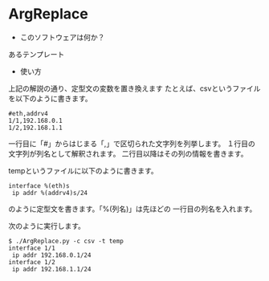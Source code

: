 ArgReplace
==========

- このソフトウェアは何か？

あるテンプレート

- 使い方

上記の解説の通り、定型文の変数を置き換えます
たとえば、csvというファイルを以下のように書きます。

```text
#eth,addrv4
1/1,192.168.0.1
1/2,192.168.1.1
```

一行目に「#」からはじまる「,」で区切られた文字列を列挙します。
１行目の文字列が列名として解釈されます。
二行目以降はその列の情報を書きます。

tempというファイルに以下のように書きます。

```text
interface %(eth)s
 ip addr %(addrv4)s/24
```

のように定型文を書きます。「%(列名)」は先ほどの
一行目の列名を入れます。

次のように実行します。

```text
$ ./ArgReplace.py -c csv -t temp
interface 1/1
 ip addr 192.168.0.1/24
interface 1/2
 ip addr 192.168.1.1/24
```
